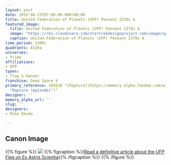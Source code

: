 ```yaml
---
layout: post
date: 2019-06-23T07:00:00.000+00:00
title: United Federation of Planets (UFP) Pennant 2370s A
featured_image:
  title: United Federation of Planets (UFP) Pennant 2370s A
  image: "https://res.cloudinary.com/startrekdesignproject-com/image/upload/v1561339656/UFPPennant2370s.png"
  caption: United Federation of Planets (UFP) Pennant 2370s A
time_period: 2300s
quadrants: Alpha
universes:
- Prime
affiliations:
- UFP
types:
- flag & banner
franchise: Deep Space 9
primary_reference: S05E10 "[Rapture](https://memory-alpha.fandom.com/wiki/Rapture
  "Rapture (episode)")"
designer: ''
memory_alpha_url: ''
slug: ''
designers:
- Mike Okuda

---
```

## Canon Image

{{% figure %}}
![](https://res.cloudinary.com/startrekdesignproject-com/image/upload/v1561339656/DS9-5x10-UFP-Pennant-2370s.jpg)
{{% figcaption %}}[Read a definitive article about the UFP Flag on Ex Astris Scientia](http://www.ex-astris-scientia.org/inconsistencies/NEW_federation_flag.htm){{% /figcaption %}} {{% /figure %}}